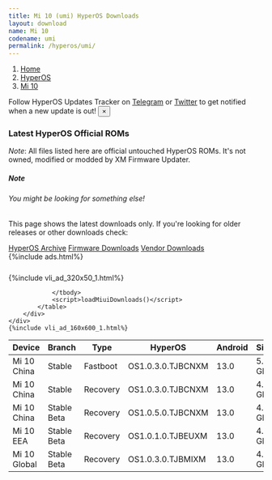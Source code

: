 ```yaml
---
title: Mi 10 (umi) HyperOS Downloads
layout: download
name: Mi 10
codename: umi
permalink: /hyperos/umi/
---
```

<nav aria-label="breadcrumb">
    <ol class="breadcrumb">
        <li class="breadcrumb-item"><a href="/">Home</a></li>
        <li class="breadcrumb-item"><a href="/hyperos/">HyperOS</a></li>
        <li class="breadcrumb-item active" aria-current="page"><a href="/hyperos/umi/">Mi 10</a></li>
    </ol>
</nav>
<div class="alert alert-primary alert-dismissible fade show" role="alert">
    Follow HyperOS Updates Tracker on <a href="https://t.me/MIUIUpdatesTracker" class="alert-link">Telegram</a>
     or <a href="https://twitter.com/MiFwUpdater" class="alert-link">Twitter</a> to get notified when a new update is out!
    <button type="button" class="close" data-dismiss="alert" aria-label="Close">
        <span aria-hidden="true">&times;</span>
    </button>
</div>

### Latest HyperOS Official ROMs
*Note*: All files listed here are official untouched HyperOS ROMs. It's not owned, modified or modded by XM Firmware Updater.
<div class="card">
  <div class="card-body">
    <h5 class="card-title">Note</h5>
    <h6 class="card-subtitle mb-2 text-muted">You might be looking for something else!</h6>
    <p class="card-text">This page shows the latest downloads only.
     If you're looking for older releases or other downloads check:</p>
    <a href="/archive/hyperos/umi/" class="card-link">HyperOS Archive</a>
    <a href="/firmware/umi/" class="card-link">Firmware Downloads</a>
    <a href="/vendor/umi/" class="card-link">Vendor Downloads</a>
  </div>
</div>
{%include ads.html%}
<div class="row justify-content-center">
    <div class="col-10">
        <div class="table-responsive-md" style="margin-top: 25px;">
            {%include vli_ad_320x50_1.html%}
            <table id="miui" class="display dt-responsive nowrap compact table table-striped table-hover table-sm">
                <thead class="thead-dark">
                    <tr>
                        <th data-ref="device">Device</th>
                        <th data-ref="branch">Branch</th>
                        <th data-ref="type">Type</th>
                        <th data-ref="miui">HyperOS</th>
                        <th data-ref="android">Android</th>
                        <th data-ref="size">Size</th>
                        <th data-ref="size">Date</th>
                        <th data-ref="link">Link</th>
                    </tr>
                </thead>
                <tbody>
                <tr><td>Mi 10 China</td><td>Stable</td><td>Fastboot</td><td>OS1.0.3.0.TJBCNXM</td><td>13.0</td><td>5.7 GB</td><td>2024-03-20</td><td><a href="/hyperos/umi/stable/OS1.0.3.0.TJBCNXM/">Download</a></td></tr>
<tr><td>Mi 10 China</td><td>Stable</td><td>Recovery</td><td>OS1.0.3.0.TJBCNXM</td><td>13.0</td><td>4.4 GB</td><td>2024-04-15</td><td><a href="/hyperos/umi/stable/OS1.0.3.0.TJBCNXM/">Download</a></td></tr>
<tr><td>Mi 10 China</td><td>Stable Beta</td><td>Recovery</td><td>OS1.0.5.0.TJBCNXM</td><td>13.0</td><td>4.4 GB</td><td>2024-06-11</td><td><a href="/hyperos/umi/stable beta/OS1.0.5.0.TJBCNXM/">Download</a></td></tr>
<tr><td>Mi 10 EEA</td><td>Stable Beta</td><td>Recovery</td><td>OS1.0.1.0.TJBEUXM</td><td>13.0</td><td>4.3 GB</td><td>2024-04-23</td><td><a href="/hyperos/umi/stable beta/OS1.0.1.0.TJBEUXM/">Download</a></td></tr>
<tr><td>Mi 10 Global</td><td>Stable Beta</td><td>Recovery</td><td>OS1.0.3.0.TJBMIXM</td><td>13.0</td><td>4.3 GB</td><td>2024-05-08</td><td><a href="/hyperos/umi/stable beta/OS1.0.3.0.TJBMIXM/">Download</a></td></tr>

                </tbody>
                <script>loadMiuiDownloads()</script>
            </table>
        </div>
    </div>
    {%include vli_ad_160x600_1.html%}
</div>
